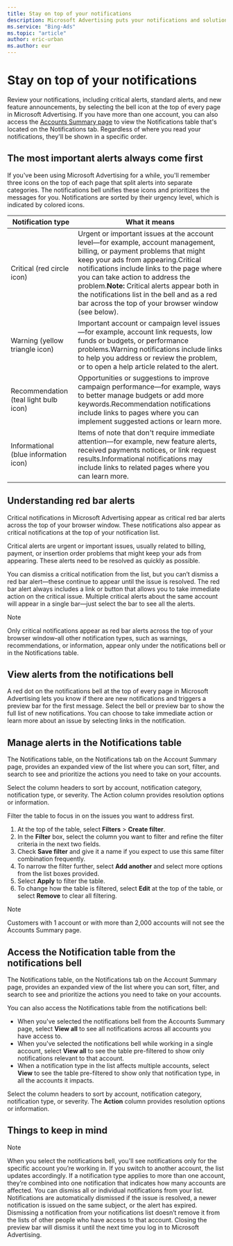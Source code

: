 ```yaml
---
title: Stay on top of your notifications
description: Microsoft Advertising puts your notifications and solutions in one place for clearer focus on the important items.
ms.service: "Bing-Ads"
ms.topic: "article"
author: eric-urban
ms.author: eur
---
```


# Stay on top of your notifications

Review your notifications, including critical alerts, standard alerts, and new feature announcements, by selecting the bell icon at the top of every page in Microsoft Advertising. If you have more than one account, you can also access the [Accounts Summary page](./hlp_BA_CONC_AccountsSummary.md) to view the Notifications table that's located on the Notifications tab. Regardless of where you read your notifications, they'll be shown in a specific order.

## The most important alerts always come first

If you've been using Microsoft Advertising for a while, you'll remember three icons on the top of each page that split alerts into separate categories. The notifications bell unifies these icons and prioritizes the messages for you. Notifications are sorted by their urgency level, which is indicated by colored icons.

|Notification type|What it means|
|---|---|
|Critical (red circle icon)|Urgent or important issues at the account level—for example, account management, billing, or payment problems that might keep your ads from appearing.Critical notifications include links to the page where you can take action to address the problem.**Note:** Critical alerts appear both in the notifications list in the bell and as a red bar across the top of your browser window (see below).|
|Warning (yellow triangle icon)|Important account or campaign level issues—for example, account link requests, low funds or budgets, or performance problems.Warning notifications include links to help you address or review the problem, or to open a help article related to the alert.|
|Recommendation (teal light bulb icon)|Opportunities or suggestions to improve campaign performance—for example, ways to better manage budgets or add more keywords.Recommendation notifications include links to pages where you can implement suggested actions or learn more.|
|Informational (blue information icon)|Items of note that don't require immediate attention—for example, new feature alerts, received payments notices, or link request results.Informational notifications may include links to related pages where you can learn more.|

## Understanding red bar alerts

Critical notifications in Microsoft Advertising appear as critical red bar alerts across the top of your browser window. These notifications also appear as critical notifications at the top of your notification list.

Critical alerts are urgent or important issues, usually related to billing, payment, or insertion order problems that might keep your ads from appearing. These alerts need to be resolved as quickly as possible.

You can dismiss a critical notification from the list, but you can’t dismiss a red bar alert—these continue to appear until the issue is resolved. The red bar alert always includes a link or button that allows you to take immediate action on the critical issue. Multiple critical alerts about the same account will appear in a single bar—just select the bar to see all the alerts.

> [!NOTE]
> Only critical notifications appear as red bar alerts across the top of your browser window–all other notification types, such as warnings, recommendations, or information, appear only under the notifications bell or in the Notifications table.

## View alerts from the notifications bell
A red dot on the notifications bell at the top of every page in Microsoft Advertising lets you know if there are new notifications and triggers a preview bar for the first message. Select the bell or preview bar to show the full list of new notifications. You can choose to take immediate action or learn more about an issue by selecting links in the notification.
## Manage alerts in the Notifications table
The Notifications table, on the Notifications tab on the Account Summary page, provides an expanded view of the list where you can sort, filter, and search to see and prioritize the actions you need to take on your accounts.

Select the column headers to sort by account, notification category, notification type, or severity. The Action column provides resolution options or information.

Filter the table to focus in on the issues you want to address first.
1. At the top of the table, select **Filters** > **Create filter**.
1. In the **Filter** box, select the column you want to filter and refine the filter criteria in the next two fields.
1. Check **Save filter** and give it a name if you expect to use this same filter combination frequently.
1. To narrow the filter further, select **Add another** and select more options from the list boxes provided.
1. Select **Apply** to filter the table.
1. To change how the table is filtered, select **Edit** at the top of the table, or select **Remove** to clear all filtering.

> [!NOTE]
> Customers with 1 account or with more than 2,000 accounts will not see the Accounts Summary page.

## Access the Notification table from the notifications bell
The Notifications table, on the Notifications tab on the Account Summary page, provides an expanded view of the list where you can sort, filter, and search to see and prioritize the actions you need to take on your accounts.

You can also access the Notifications table from the notifications bell:
- When you've selected the notifications bell from the Accounts Summary page, select **View all** to see all notifications across all accounts you have access to.
- When you've selected the notifications bell while working in a single account, select **View all** to see the table pre-filtered to show only notifications relevant to that account.
- When a notification type in the list affects multiple accounts, select **View** to see the table pre-filtered to show only that notification type, in all the accounts it impacts.

Select the column headers to sort by account, notification category, notification type, or severity. The **Action** column provides resolution options or information.

## Things to keep in mind

> [!NOTE]
> When you select the notifications bell, you'll see notifications only for the specific account you’re working in. If you switch to another account, the list updates accordingly.
> If a notification type applies to more than one account, they’re combined into one notification that indicates how many accounts are affected.
> You can dismiss all or individual notifications from your list. Notifications are automatically dismissed if the issue is resolved, a newer notification is issued on the same subject, or the alert has expired.
> Dismissing a notification from your notifications list doesn’t remove it from the lists of other people who have access to that account.
> Closing the preview bar will dismiss it until the next time you log in to Microsoft Advertising.


